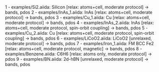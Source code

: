 1 - examples/Si2.aiida: Silicon [relax: atoms+cell, moderate protocol] → bands, pdos 
2 - examples/InAs_1.aiida: InAs [relax: atoms+cell, moderate protocol] → bands, pdos
3 - examples/Cu_1.aiida: Cu [relax: atoms+cell, moderate protocol] → bands, pdos
4 - examples/InAs_2.aiida: InAs [relax: atoms+cell, moderate protocol, spin-orbit coupling] → bands, pdos
5 - examples/Cu_2.aiida: Cu [relax: atoms+cell, moderate protocol, spin-orbit coupling] → bands, pdos
6 - examples/LiCoO2.aiida: LiCoO2 [unrelaxed, moderate protocol] → bands, pdos
7 - examples/Iron_1.aiida: FM BCC Fe2 [relax: atoms+cell, moderate protocol, magnetic] → bands, pdos
8 - examples/Benzene.aiida: C6H6 [relax: atoms only, moderate protocol] → pdos
9 - examples/BN.aiida: 2d-hBN [unrelaxed, moderate protocol] → bands, pdos


